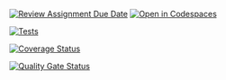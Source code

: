 [![Review Assignment Due Date](https://classroom.github.com/assets/deadline-readme-button-22041afd0340ce965d47ae6ef1cefeee28c7c493a6346c4f15d667ab976d596c.svg)](https://classroom.github.com/a/hGiCucuU)
[![Open in Codespaces](https://classroom.github.com/assets/launch-codespace-2972f46106e565e64193e422d61a12cf1da4916b45550586e14ef0a7c637dd04.svg)](https://classroom.github.com/open-in-codespaces?assignment_repo_id=18558883)

[![Tests](https://github.com/ULL-ESIT-INF-DSI-2425/prct06-generics-solid-alu0101559513/actions/workflows/ci.yml/badge.svg)](https://github.com/ULL-ESIT-INF-DSI-2425/prct06-generics-solid-alu0101559513/actions/workflows/ci.yml)

[![Coverage Status](https://coveralls.io/repos/github/ULL-ESIT-INF-DSI-2425/prct06-generics-solid-alu0101559513/badge.svg?branch=main)](https://coveralls.io/github/ULL-ESIT-INF-DSI-2425/prct06-generics-solid-alu0101559513?branch=main)

[![Quality Gate Status](https://sonarcloud.io/api/project_badges/measure?project=ULL-ESIT-INF-DSI-2425_prct06-generics-solid-alu0101559513&metric=alert_status)](https://sonarcloud.io/summary/new_code?id=ULL-ESIT-INF-DSI-2425_prct06-generics-solid-alu0101559513)